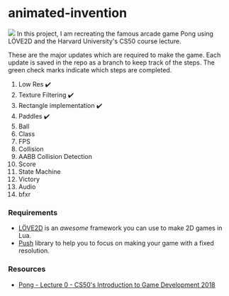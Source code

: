 # animated-invention
![](https://user-images.githubusercontent.com/70411130/170773187-ba2477c1-d837-40a3-a2f1-ae1147f48a32.png)
In this project, I am recreating the famous arcade game Pong using LÖVE2D and the Harvard University's CS50 course lecture. 

These are the major updates which are required to make the game. Each update is saved in the repo as a branch to keep track of the steps. The green check marks indicate which steps are completed. 
01. Low Res :heavy_check_mark:
02. Texture Filtering :heavy_check_mark:
03. Rectangle implementation :heavy_check_mark:
04. Paddles :heavy_check_mark:
05. Ball 
06. Class
07. FPS
08. Collision
09. AABB Collision Detection
10. Score
11. State Machine
12. Victory
13. Audio
14. bfxr
### Requirements
- [LÖVE2D](https://love2d.org/) is an *awesome* framework you can use to make 2D games in Lua.
- [Push](https://github.com/Ulydev/push) library to help you to focus on making your game with a fixed resolution. 

### Resources
- [Pong - Lecture 0 - CS50's Introduction to Game Development 2018](https://www.youtube.com/watch?v=GfwpRU0cT10&t=1569s)


